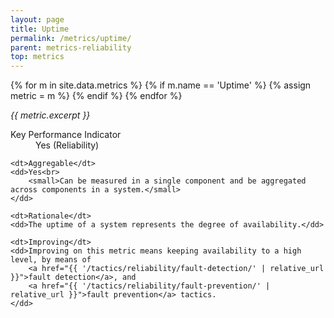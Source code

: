 ```yaml
---
layout: page
title: Uptime
permalink: /metrics/uptime/
parent: metrics-reliability
top: metrics
---
```


{% for m in site.data.metrics %}
    {% if m.name == 'Uptime' %}
        {% assign metric = m %}
    {% endif %}
{% endfor %}

_{{ metric.excerpt }}_

<dl>
    <dt>Key Performance Indicator</dt>
    <dd>Yes (Reliability)</dd>
    
    <dt>Aggregable</dt>
    <dd>Yes<br>
        <small>Can be measured in a single component and be aggregated across components in a system.</small>
    </dd>
    
    <dt>Rationale</dt>
    <dd>The uptime of a system represents the degree of availability.</dd>
    
    <dt>Improving</dt>
    <dd>Improving on this metric means keeping availability to a high level, by means of
        <a href="{{ '/tactics/reliability/fault-detection/' | relative_url }}">fault detection</a>, and
        <a href="{{ '/tactics/reliability/fault-prevention/' | relative_url }}">fault prevention</a> tactics.
    </dd>
</dl>
